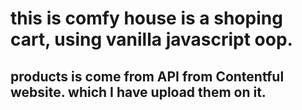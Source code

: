 # this is comfy house is a shoping cart, using vanilla javascript oop. 
## products is come from API from Contentful website. which I have upload them on it.
